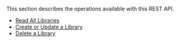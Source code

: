 This section describes the operations available with this REST API.

* [Read All Libraries](#get_collection)
* [Create or Update a Library](#post_library)
* [Delete a Library](#delete_library)